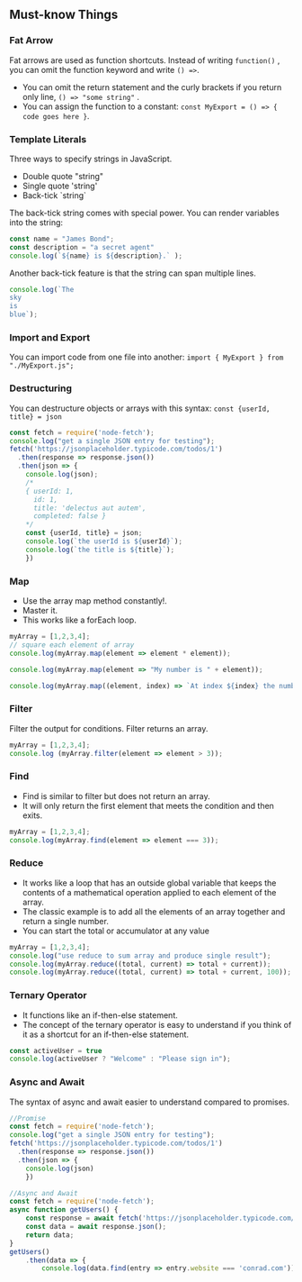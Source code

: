 ## Must-know Things

### Fat Arrow
Fat arrows are used as function shortcuts. Instead of writing `function()` , you can omit the function keyword and write  `() =>`. 
* You can omit the return statement and the curly brackets if you return only line, `() => "some string"` .  
* You can assign the function to a constant: `const MyExport = () => { code goes here }`.

### Template Literals
Three ways to specify strings in JavaScript.
* Double quote  \"string\" 
* Single quote  \'string\' 
* Back-tick  \`string\`

The back-tick string comes with special power. You can render variables into the string:
```javascript
const name = "James Bond";
const description = "a secret agent"
console.log(`${name} is ${description}.` );
```

Another back-tick feature is that the string can span multiple lines.
```javascript
console.log(`The
sky
is
blue`);
```

### Import and Export
You can import code from one file into another: `import { MyExport } from "./MyExport.js";`

### Destructuring  
You can destructure objects or arrays with this syntax: `const {userId, title} = json` 
```javascript
const fetch = require('node-fetch');
console.log("get a single JSON entry for testing");
fetch('https://jsonplaceholder.typicode.com/todos/1')
  .then(response => response.json())
  .then(json => {
    console.log(json);
    /*
    { userId: 1,
      id: 1,
      title: 'delectus aut autem',
      completed: false }
    */
    const {userId, title} = json;
    console.log(`the userId is ${userId}`);
    console.log(`the title is ${title}`);
    })
```

### Map
* Use the array map method constantly!. 
* Master it. 
* This works like a forEach loop.

```javascript
myArray = [1,2,3,4];
// square each element of array
console.log(myArray.map(element => element * element));

console.log(myArray.map(element => "My number is " + element)); 

console.log(myArray.map((element, index) => `At index ${index} the number is ${element} `));
```

### Filter
Filter the output for conditions. Filter returns an array.
```javascript
myArray = [1,2,3,4];
console.log (myArray.filter(element => element > 3)); 
```

### Find
* Find is similar to filter but does not return an array. 
* It will only return the first element that meets the condition and then exits.
```javascript
myArray = [1,2,3,4];
console.log(myArray.find(element => element === 3)); 
```

### Reduce
* It works like a loop that has an outside global variable that keeps the contents of a mathematical operation applied to each element of the array.
* The classic example is to add all the elements of an array together and return a single number.
* You can start the total or accumulator at any value
```javascript
myArray = [1,2,3,4];
console.log("use reduce to sum array and produce single result");
console.log(myArray.reduce((total, current) => total + current));
console.log(myArray.reduce((total, current) => total + current, 100)); 
```

### Ternary Operator
* It functions like an if-then-else statement.
* The concept of the ternary operator is easy to understand if you think of it as a shortcut for an if-then-else statement.
```javascript
const activeUser = true
console.log(activeUser ? "Welcome" : "Please sign in"); 
```

### Async and Await
The syntax of async and await easier to understand compared to promises.
```javascript
//Promise
const fetch = require('node-fetch');
console.log("get a single JSON entry for testing");
fetch('https://jsonplaceholder.typicode.com/todos/1')
  .then(response => response.json())
  .then(json => {
    console.log(json)
    })

//Async and Await
const fetch = require('node-fetch');
async function getUsers() {
    const response = await fetch('https://jsonplaceholder.typicode.com/users');
    const data = await response.json();
    return data;
}
getUsers()
    .then(data => {
        console.log(data.find(entry => entry.website === 'conrad.com')) });
```